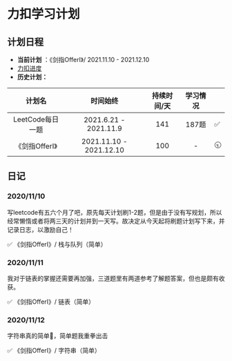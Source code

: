 # 力扣学习计划

## 计划日程

* **当前计划** ：《剑指OfferI》/ 2021.11.10 - 2021.12.10
* [力扣进度](https://leetcode-cn.com/progress/)
* **历史计划：**

|      计划名      |        时间始终         | 持续时间/天 | 学习情况 |      |
| :--------------: | :---------------------: | :---------: | :------: | ---- |
| LeetCode每日一题 |  2021.6.21 - 2021.11.9  |     141     |  187题   | ✅    |
|  《剑指OfferI》  | 2021.11.10 - 2021.12.10 |     100     |    -     | 🕤    |

## 日记

### 2020/11/10

写leetcode有五六个月了吧，原先每天计划刷1-2题，但是由于没有写规划，所以经常懒惰或者将两三天的计划并到一天写。故决定从今天起将刷题计划写下来，并记录日志，以激励自己！

✅ 《剑指OfferI》/ 栈与队列（简单）

### 2020/11/11

我对于链表的掌握还需要再加强，三道题里有两道参考了解题答案，但也是颇有收获。

✅ 《剑指OfferI》/ 链表（简单）

### 2020/11/12

字符串真的简单🤔，简单题我重拳出击

✅ 《剑指OfferI》/ 字符串（简单）